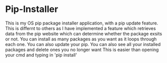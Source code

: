 # Pip-Installer
This is my OS pip package installer application, with a pip update feature.
This is differnt to others as I have implemented a feature which retrieves data from the pip website which can determine whether the package exsits or not.
You can install as many packages as you want as it loops through each one.
You can also update your pip.
You can also see all your installed packages and delete ones you no longer want
This is easier than opening your cmd and typing in 'pip install'
